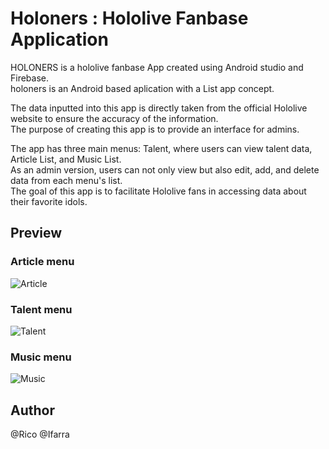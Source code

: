 # Holoners : Hololive Fanbase Application
HOLONERS is a hololive fanbase App created using Android studio and Firebase.   
holoners is an Android based aplication with a List app concept.  

 The data inputted into this app is directly taken from the official Hololive website to ensure the accuracy of the information.  
 The purpose of creating this app is to provide an interface for admins.  
 
 The app has three main menus: Talent, where users can view talent data, Article List, and Music List.  
 As an admin version, users can not only view but also edit, add, and delete data from each menu's list.  
 The goal of this app is to facilitate Hololive fans in accessing data about their favorite idols.

 ## Preview
 ### Article menu
 ![Article](https://lh3.googleusercontent.com/pw/ABLVV86tW-dpmj1OMtiR_DvQDu6u7jLVz4VEUadoWaIltcQ30x7RY4PDXuQOrEewhAb32g16Vh_jG7YkD-eTtmD-EEWORN5zJ_99oVUPejKjnQywjRZvNdvmB3rBKt2LOKtcKa155aTb2XtITeTNsZkiP0pQ=w463-h695-s-no?authuser=0)

 ### Talent menu
 ![Talent](https://lh3.googleusercontent.com/pw/ABLVV84Z2fIUGEgYV0ovRpOtE8JbVXzWAKOyXQ1uHFziZD6UeYBiSBlBrpZaurOSjBcPUk7k085ij5OWJIBVYZ5P29egNk19iooaIGFMVD5_hq252deY4MyHTyBZmqL-JtbNx8t2C1TEdPOUzh08PHFXBvtw=w463-h695-s-no?authuser=0)

 ### Music menu
![Music](https://lh3.googleusercontent.com/pw/ABLVV85MFYHL3z8x9yk2wzQcnLK0DMstZ4-z5u5Q-p3J_mvIMexM-nElgRend6rM5id1vGA4mX8XgykriQAHrEuCVfT9HM5iFquoWSWOQZssbcF_cWsNYeUnme2Y3l-6bvA_7mfDfWINLc0whzwIi-ATOS5B=w463-h695-s-no?authuser=0)

## Author
@Rico
@Ifarra

